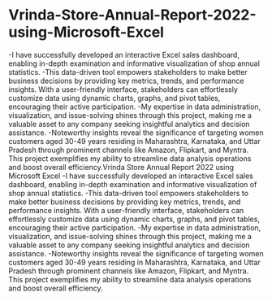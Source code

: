 # Vrinda-Store-Annual-Report-2022-using-Microsoft-Excel

-I have successfully developed an interactive Excel sales dashboard, enabling in-depth examination and informative visualization of shop annual statistics. -This data-driven tool empowers stakeholders to make better business decisions by providing key metrics, trends, and performance insights. With a user-friendly interface, stakeholders can effortlessly customize data using dynamic charts, graphs, and pivot tables, encouraging their active participation.
-My expertise in data administration, visualization, and issue-solving shines through this project, making me a valuable asset to any company seeking insightful analytics and decision assistance.
-Noteworthy insights reveal the significance of targeting women customers aged 30-49 years residing in Maharashtra, Karnataka, and Uttar Pradesh through prominent channels like Amazon, Flipkart, and Myntra. This project exemplifies my ability to streamline data analysis operations and boost overall efficiency.Vrinda Store Annual Report 2022 using Microsoft Excel 
-I have successfully developed an interactive Excel sales dashboard, enabling in-depth examination and informative visualization of shop annual statistics. 
-This data-driven tool empowers stakeholders to make better business decisions by providing key metrics, trends, and performance insights. With a user-friendly interface, stakeholders can effortlessly customize data using dynamic charts, graphs, and pivot tables, encouraging their active participation. 
-My expertise in data administration, visualization, and issue-solving shines through this project, making me a valuable asset to any company seeking insightful analytics and decision assistance. -Noteworthy insights reveal the significance of targeting women customers aged 30-49 years residing in Maharashtra, Karnataka, and Uttar Pradesh through prominent channels like Amazon, Flipkart, and Myntra. This project exemplifies my ability to streamline data analysis operations and boost overall efficiency.
